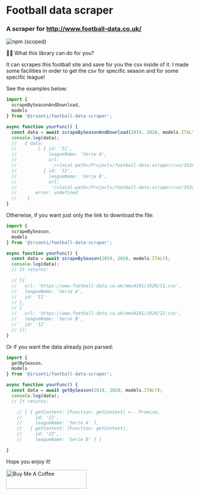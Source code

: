 # Football data scraper
### A scraper for http://www.football-data.co.uk/ 

![npm (scoped)](https://img.shields.io/npm/v/@irsooti/football-data-scraper?style=for-the-badge)


🤷‍♂️ What this library can do for you?

It can scrapes this football site and save for you the csv inside of it.
I made some facilities in order to get the csv for specific season and for some specific league!

See the examples below:

```js
import {
  scrapeBySeasonAndDownload,
  models
} from '@irsooti/football-data-scraper';

async function yourFunc() {
  const data = await scrapeBySeasonAndDownload(2019, 2020, models.ITALY);
  console.log(data);
  //   { data:
  //        [ { id: 'I1',
  //            leagueName: 'Serie A',
  //            url:
  //             '/<local-path>/Projects/football-data-scraper/csv/1920/I1.csv' },
  //          { id: 'I2',
  //            leagueName: 'Serie B',
  //            url:
  //             '/<local-path>/Projects/football-data-scraper/csv/1920/I2.csv' } ],
  //       error: undefined 
  //    }
}
```

Otherwise, if you want just only the link to download the file:

```js
import {
  scrapeBySeason,
  models
} from '@irsooti/football-data-scraper';

async function yourFunc() {
  const data = await scrapeBySeason(2019, 2020, models.ITALY);
  console.log(data);
  // It returns:

  // [{
  //   url: 'https://www.football-data.co.uk/mmz4281/1920/I1.csv',
  //   leagueName: 'Serie A',
  //   id: 'I1'
  // },
  // {
  //   url: 'https://www.football-data.co.uk/mmz4281/1920/I2.csv',
  //   leagueName: 'Serie B',
  //   id: 'I2'
  // }];
}
```
Or if you want the data already json parsed:

```js
import {
  getBySeason,
  models
} from '@irsooti/football-data-scraper';

async function yourFunc() {
  const data = await getBySeason(2019, 2020, models.ITALY);
  console.log(data);
  // It returns:

    // [ { getContent: [Function: getContent] <-- Promise,
    //     id: 'I1',
    //     leagueName: 'Serie A' },
    //   { getContent: [Function: getContent],
    //     id: 'I2',
    //     leagueName: 'Serie B' } ]

}
```

Hope you enjoy it!

<a href="https://www.buymeacoffee.com/r9RgtIF" target="_blank"><img src="https://cdn.buymeacoffee.com/buttons/default-red.png" alt="Buy Me A Coffee" style="height: 51px !important;width: 217px !important;" ></a>
